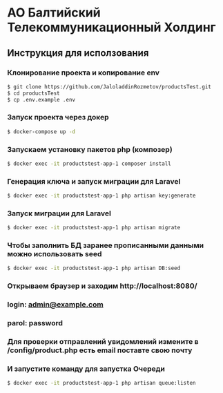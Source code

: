 # АО Балтийский Телекоммуникационный Холдинг

## Инструкция для исползования

### Клонирование проекта и копирование env

```bash
$ git clone https://github.com/JaloladdinRozmetov/productsTest.git
$ cd productsTest
$ cp .env.example .env
```

### Запуск проекта через докер
```bash
$ docker-compose up -d
```

### Запускаем установку пакетов php (композер)
```bash
$ docker exec -it productstest-app-1 composer install
```

### Генерация ключа и запуск миграции для Laravel
```bash
$ docker exec -it productstest-app-1 php artisan key:generate
```

### Запуск миграции для Laravel
```bash
$ docker exec -it productstest-app-1 php artisan migrate
```

### Чтобы заполнить БД заранее прописанными данными можно использовать seed
```bash
$ docker exec -it productstest-app-1 php artisan DB:seed
```
### Открываем браузер и заходим http://localhost:8080/
### login: admin@example.com
### parol: password

### Для проверки отправлений увидомлений измените в /config/product.php есть email поставте свою почту 
### И запустите команду для запустка Очереди
```bash
$ docker exec -it productstest-app-1 php artisan queue:listen
```
